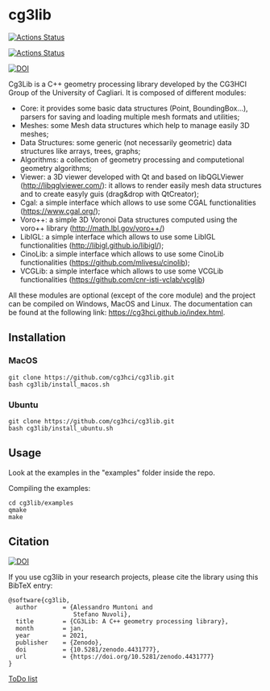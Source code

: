 # cg3lib

[![Actions Status](https://github.com/cg3hci/cg3lib/workflows/UbuntuExamples/badge.svg)](https://github.com/cg3hci/cg3lib/actions)

[![Actions Status](https://github.com/cg3hci/cg3lib/workflows/MacOSExamples/badge.svg)](https://github.com/cg3hci/cg3lib/actions)

[![DOI](https://zenodo.org/badge/DOI/10.5281/zenodo.4431777.svg)](https://doi.org/10.5281/zenodo.4431777)

Cg3Lib is a C++ geometry processing library developed by the CG3HCI Group of the University of Cagliari.
It is composed of different modules:
- Core: it provides some basic data structures (Point, BoundingBox...), parsers for saving and loading multiple mesh formats and utilities;
- Meshes: some Mesh data structures which help to manage easily 3D meshes;
- Data Structures: some generic (not necessarily geometric) data structures like arrays, trees, graphs;
- Algorithms: a collection of geometry processing and computetional geometry algorithms;
- Viewer: a 3D viewer developed with Qt and based on libQGLViewer (http://libqglviewer.com/): it allows to render easily mesh data structures and to create easyly guis (drag&drop with QtCreator);
- Cgal: a simple interface which allows to use some CGAL functionalities (https://www.cgal.org/);
- Voro++: a simple 3D Voronoi Data structures computed using the voro++ library (http://math.lbl.gov/voro++/)
- LibIGL: a simple interface which allows to use some LibIGL functionalities (http://libigl.github.io/libigl/);
- CinoLib: a simple interface which allows to use some CinoLib functionalities (https://github.com/mlivesu/cinolib);
- VCGLib: a simple interface which allows to use some VCGLib functionalities (https://github.com/cnr-isti-vclab/vcglib)

All these modules are optional (except of the core module) and the project can be compiled on Windows, MacOS and Linux.
The documentation can be found at the following link: https://cg3hci.github.io/index.html.


## Installation
### MacOS
```
git clone https://github.com/cg3hci/cg3lib.git
bash cg3lib/install_macos.sh
```

### Ubuntu
```
git clone https://github.com/cg3hci/cg3lib.git
bash cg3lib/install_ubuntu.sh
```
## Usage
Look at the examples in the "examples" folder inside the repo.

Compiling the examples:
```
cd cg3lib/examples
qmake
make
```

## Citation

[![DOI](https://zenodo.org/badge/DOI/10.5281/zenodo.4431777.svg)](https://doi.org/10.5281/zenodo.4431777)

If you use cg3lib in your research projects, please cite the library using this BibTeX entry:

```
@software{cg3lib,
  author       = {Alessandro Muntoni and
                  Stefano Nuvoli},
  title        = {CG3Lib: A C++ geometry processing library},
  month        = jan,
  year         = 2021,
  publisher    = {Zenodo},
  doi          = {10.5281/zenodo.4431777},
  url          = {https://doi.org/10.5281/zenodo.4431777}
}
```

[ToDo list](TODO.md)
